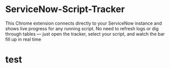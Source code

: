 # ServiceNow-Script-Tracker
This Chrome extension connects directly to your ServiceNow instance and shows live progress for any running script. No need to refresh logs or dig through tables — just open the tracker, select your script, and watch the bar fill up in real time
<h1>test</h1>
